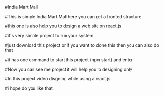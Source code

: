 #India Mart Mall

#This is simple India Mart Mall here you can get a fronted structure 

#this one is also help you to design a web site on react.js

#it's very simple project to run your system 

#just download this project or if you want to clone this then you can also do that

#it has one command to start this project (npm start) and enter

#Now you can see me project it will help you to designing only 

#In this project video disgning while using a react.js 

#i hope do you like that
